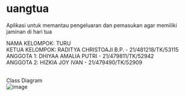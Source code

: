 # uangtua
Aplikasi untuk memantau pengeluaran dan pemasukan agar memiliki jaminan di hari tua

NAMA  KELOMPOK: TURU
<br>KETUA KELOMPOK: RADITYA CHRISTOAJI B.P. - 21/481218/TK/53115
<br>ANGGOTA 1: DHIYAA AMALIA PUTRI - 21/479811/TK/52942
<br>ANGGOTA 2: HIZKIA JOY IVAN - 21/479490/TK/52909

<br>Class Diagram
<br>![image](https://github.com/HizkiaJoyIvan/uangtua/assets/24343313/c4d2c875-8c6b-4843-84d4-81383d8fe92c)

